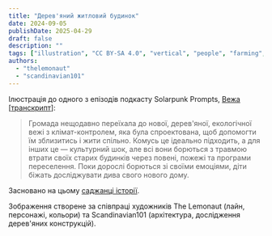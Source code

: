 ```yaml
---
title: "Дерев'яний житловий будинок"
date: 2024-09-05
publishDate: 2025-04-29
draft: false
description: ""
tags: ["illustration", "CC BY-SA 4.0", "vertical", "people", "farming", "solar", "transport", "city", "generations", "residential"]
authors:
  - "thelemonaut"
  - "scandinavian101"
---
```


Ілюстрація до одного з епізодів подкасту Solarpunk Prompts, [Вежа](https://podcast.tomasino.org/@SolarpunkPrompts/episodes/the-tower) [[транскрипт](https://wiki.tomasino.org/writing/Solarpunk-Prompts---The-Tower)]:

> Громада нещодавно переїхала до нової, дерев'яної, екологічної вежі з клімат-контролем, яка була спроектована, щоб допомогти їм зблизитись і жити спільно. Комусь це ідеально підходить, а для інших це — культурний шок, але всі вони борються з травмою втрати своїх старих будинків через повені, пожежі та програми переселення. Поки дорослі борються зі своїми емоціями, діти біжать досліджувати дива свого нового дому.

Засновано на цьому [саджанці історії](/ua/seeds/the-tower).

Зображення створене за співпраці художників The Lemonaut (лайн, персонажі, кольори) та Scandinavian101 (архітектура, дослідження дерев'яних конструкцій).